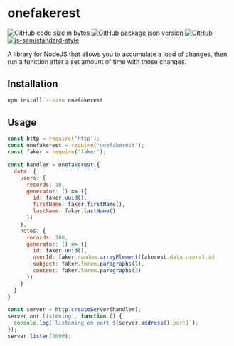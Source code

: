 # onefakerest
![GitHub code size in bytes](https://img.shields.io/github/languages/code-size/markwylde/onefakerest?style=flat-square)
[![GitHub package.json version](https://img.shields.io/github/package-json/v/markwylde/onefakerest?style=flat-square)](https://github.com/markwylde/onefakerest/blob/master/package.json)
[![GitHub](https://img.shields.io/github/license/markwylde/onefakerest?style=flat-square)](https://github.com/markwylde/onefakerest/blob/master/LICENSE)
[![js-semistandard-style](https://img.shields.io/badge/code%20style-semistandard-brightgreen.svg?style=flat-square)](https://github.com/standard/semistandard)

A library for NodeJS that allows you to accumulate a load of changes, then run a function
after a set amount of time with those changes.

## Installation
```bash
npm install --save onefakerest
```

## Usage
```javascript
const http = require('http');
const onefakerest = require('onefakerest');
const faker = require('faker');

const handler = onefakerest({
  data: {
    users: {
      records: 10,
      generator: () => ({
        id: faker.uuid(),
        firstName: faker.firstName(),
        lastName: faker.lastName()
      })
    },
    notes: {
      records: 100,
      generator: () => ({
        id: faker.uuid(),
        userId: faker.random.arrayElement(fakerest.data.users).id,
        subject: faker.lorem.paragraphs(1),
        content: faker.lorem.paragraphs(3)
      })
    }
  }
}

const server = http.createServer(handler);
server.on('listening', function () {
  console.log(`listening on port ${server.address().port}`);
});
server.listen(8000);
```
